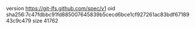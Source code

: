 version https://git-lfs.github.com/spec/v1
oid sha256:7c47fdbbc91fd885007645839b5cecd6bce1cf927261ac83bdf6718943c9c479
size 41762
